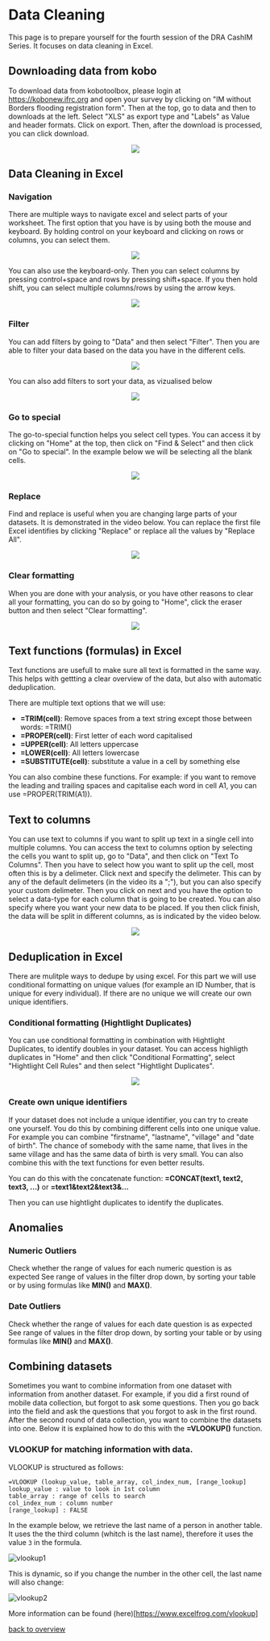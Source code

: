 # Data Cleaning

This page is to prepare yourself for the fourth session of the DRA CashIM Series. It focuses on data cleaning in Excel.

## Downloading data from kobo

To download data from kobotoolbox, please login at https://kobonew.ifrc.org and open your survey by clicking on "IM without Borders flooding registration form". Then at the top, go to data and then to downloads at the left. Select "XLS" as export type and "Labels" as Value and header formats. Click on export. Then, after the download is processed, you can click download.

<p align="center">
<img src="https://raw.githubusercontent.com/tijsziere/tijsziere.github.io/main/images/04_DataCleaning/DownloadKoBoData.gif">
</p>

## Data Cleaning in Excel

### Navigation

There are multiple ways to navigate excel and select parts of your worksheet. The first option that you have is by using both the mouse and keyboard. By holding control on your keyboard and clicking on rows or columns, you can select them.

<p align="center">
<img src="https://raw.githubusercontent.com/tijsziere/tijsziere.github.io/main/images/04_DataCleaning/ExcelNavigationMouse.gif">
</p>

You can also use the keyboard-only. Then you can select columns by pressing control+space and rows by pressing shift+space. If you then hold shift, you can select multiple columns/rows by using the arrow keys.

<p align="center">
<img src="https://raw.githubusercontent.com/tijsziere/tijsziere.github.io/main/images/04_DataCleaning/ExcelNavigationKeyboard.gif">
</p>

### Filter

You can add filters by going to "Data" and then select "Filter". Then you are able to filter your data based on the data you have in the different cells.

<p align="center">
<img src="https://raw.githubusercontent.com/tijsziere/tijsziere.github.io/main/images/04_DataCleaning/Filter.gif">
</p>

You can also add filters to sort your data, as vizualised below

<p align="center">
<img src="https://raw.githubusercontent.com/tijsziere/tijsziere.github.io/main/images/04_DataCleaning/Filter-sort.gif">
</p>

### Go to special

The go-to-special function helps you select cell types. You can access it by clicking on "Home" at the top, then click on "Find & Select" and then click on "Go to special". In the example below we will be selecting all the blank cells.

<p align="center">
<img src="https://raw.githubusercontent.com/tijsziere/tijsziere.github.io/main/images/04_DataCleaning/Find&SelectBlanks.gif">
</p>

### Replace
Find and replace is useful when you are changing large parts of your datasets. It is demonstrated in the video below. You can replace the first file Excel identifies by clicking "Replace" or replace all the values by "Replace All".

<p align="center">
<img src="https://raw.githubusercontent.com/tijsziere/tijsziere.github.io/main/images/04_DataCleaning/Replace.gif">
</p>

### Clear formatting
When you are done with your analysis, or you have other reasons to clear all your formatting, you can do so by going to "Home", click the eraser button and then select "Clear formatting".

<p align="center">
<img src="https://raw.githubusercontent.com/tijsziere/tijsziere.github.io/main/images/04_DataCleaning/ClearFormats.gif">
</p>

## Text functions (formulas) in Excel

Text functions are usefull to make sure all text is formatted in the same way. This helps with gettting a clear overview of the data, but also with automatic deduplication.

There are multiple text options that we will use:
- **=TRIM(cell)**: Remove spaces from a text string except those between words: =TRIM()
- **=PROPER(cell)**: First letter of each word capitalised
- **=UPPER(cell)**: All letters uppercase
- **=LOWER(cell)**: All letters lowercase
- **=SUBSTITUTE(cell)**: substitute a value in a cell by something else

You can also combine these functions. For example: if you want to remove the leading and trailing spaces and capitalise each word in cell A1, you can use =PROPER(TRIM(A1)).

## Text to columns
You can use text to columns if you want to split up text in a single cell into multiple columns. 
You can access the text to columns option by selecting the cells you want to split up, go to "Data", and then click on "Text To Columns".
Then you have to select how you want to split up the cell, most often this is by a delimeter. Click next and specify the delimeter. This can by any of the default delimeters (in the video its a ";"), but you can also specify your custom delimeter. Then you click on next and you have the option to select a data-type for each column that is going to be created. You can also specify where you want your new data to be placed. If you then click finish, the data will be split in different columns, as is indicated by the video below.

<p align="center">
<img src="https://raw.githubusercontent.com/tijsziere/tijsziere.github.io/main/images/04_DataCleaning/texttocolumns.gif">
</p>

## Deduplication in Excel
There are mulitple ways to dedupe by using excel. For this part we will use conditional formatting on unique values (for example an ID Number, that is unique for every individual). If there are no unique we will create our own unique identifiers.

### Conditional formatting (Hightlight Duplicates)
You can use conditional formatting in combination with Hightlight Duplicates, to identify doubles in your dataset. You can access highligth duplicates in "Home" and then click "Conditional Formatting", select "Hightlight Cell Rules" and then select "Hightlight Duplicates".

<p align="center">
<img src="https://raw.githubusercontent.com/tijsziere/tijsziere.github.io/main/images/04_DataCleaning/ConFormat.gif">
</p>

### Create own unique identifiers
If your dataset does not include a unique identifier, you can try to create one yourself. You do this by combining different cells into one unique value. For example you can combine "firstname", "lastname", "village" and "date of birth". The chance of somebody with the same name, that lives in the same village and has the same data of birth is very small. You can also combine this with the text functions for even better results.

You can do this with the concatenate function:
**=CONCAT(text1, text2, text3, ...)**
or
**=text1&text2&text3&...**

Then you can use hightlight duplicates to identify the duplicates. 

## Anomalies

### Numeric Outliers
Check whether the range of values for each numeric question is as expected 
See range of values in the filter drop down, by sorting your table or by using formulas like **MIN()** and **MAX()**.

### Date Outliers
Check whether the range of values for each date question is as expected 
See range of values in the filter drop down, by sorting your table or by using formulas like **MIN()** and **MAX()**.

## Combining datasets
Sometimes you want to combine information from one dataset with information from another dataset. For example, if you did a first round of mobile data collection, but forgot to ask some questions. Then you go back into the field and ask the questions that you forgot to ask in the first round. After the second round of data collection, you want to combine the datasets into one. Below it is explained how to do this with the **=VLOOKUP()** function.

### VLOOKUP for matching information with data.

VLOOKUP is structured as follows:

```
=VLOOKUP (lookup_value, table_array, col_index_num, [range_lookup]
lookup_value : value to look in 1st column
table_array : range of cells to search
col_index_num : column number
[range_lookup] : FALSE 
```

In the example below, we retrieve the last name of a person in another table. It uses the the third column (whitch is the last name), therefore it uses the value `3` in the formula.

![vlookup1](https://d33wubrfki0l68.cloudfront.net/91f031c2f47c5ee8f7ee98831ea51ef8f5de3a1f/733fc/tuto/v/5.gif)

This is dynamic, so if you change the number in the other cell, the last name will also change:

![vlookup2](https://d33wubrfki0l68.cloudfront.net/33de6b83c5e0e23be85617bcefbcd192a005ae26/7a180/tuto/v/4.gif)

More information can be found (here)[https://www.excelfrog.com/vlookup]


[back to overview](https://tijsziere.github.io/)